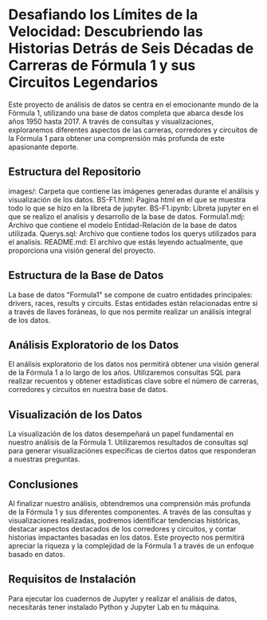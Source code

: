 # Desafiando los Límites de la Velocidad: Descubriendo las Historias Detrás de Seis Décadas de Carreras de Fórmula 1 y sus Circuitos Legendarios

Este proyecto de análisis de datos se centra en el emocionante mundo de la Fórmula 1, utilizando una base de datos completa que abarca desde los años 1950 hasta 2017. A través de consultas y visualizaciones, exploraremos diferentes aspectos de las carreras, corredores y circuitos de la Fórmula 1 para obtener una comprensión más profunda de este apasionante deporte.

## Estructura del Repositorio
images/: Carpeta que contiene las imágenes generadas durante el análisis y visualización de los datos.
BS-F1.html: Pagina html en el que se muestra todo lo que se hizo en la libreta de jupyter.
BS-F1.ipynb: Libreta jupyter en el que se realizo el analisis y desarrollo de la base de datos.
Formula1.mdj: Archivo que contiene el modelo Entidad-Relación de la base de datos utilizada.
Querys.sql: Archivo que contiene todos los querys utilizados para el analisis.
README.md: El archivo que estás leyendo actualmente, que proporciona una visión general del proyecto.

## Estructura de la Base de Datos
La base de datos "Formula1" se compone de cuatro entidades principales: drivers, races, results y circuits. Estas entidades están relacionadas entre sí a través de llaves foráneas, lo que nos permite realizar un análisis integral de los datos.

## Análisis Exploratorio de los Datos
El análisis exploratorio de los datos nos permitirá obtener una visión general de la Fórmula 1 a lo largo de los años. Utilizaremos consultas SQL para realizar recuentos y obtener estadísticas clave sobre el número de carreras, corredores y circuitos en nuestra base de datos.

## Visualización de los Datos
La visualización de los datos desempeñará un papel fundamental en nuestro análisis de la Fórmula 1. Utilizaremos resultados de consultas sql para generar visualizaciónes especificas de ciertos datos que responderan a nuestras preguntas.

## Conclusiones
Al finalizar nuestro análisis, obtendremos una comprensión más profunda de la Fórmula 1 y sus diferentes componentes. A través de las consultas y visualizaciones realizadas, podremos identificar tendencias históricas, destacar aspectos destacados de los corredores y circuitos, y contar historias impactantes basadas en los datos. Este proyecto nos permitirá apreciar la riqueza y la complejidad de la Fórmula 1 a través de un enfoque basado en datos.

## Requisitos de Instalación
Para ejecutar los cuadernos de Jupyter y realizar el análisis de datos, necesitarás tener instalado Python y Jupyter Lab en tu máquina. 
